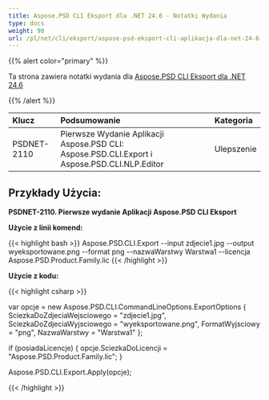 ```yaml
---
title: Aspose.PSD CLI Eksport dla .NET 24.6 - Notatki Wydania
type: docs
weight: 90
url: /pl/net/cli/eksport/aspose-psd-eksport-cli-aplikacja-dla-net-24-6-notatki-wydania/
---
```


{{% alert color="primary" %}}

Ta strona zawiera notatki wydania dla [Aspose.PSD CLI Eksport dla .NET 24.6](https://www.nuget.org/packages/Aspose.PSD.CLI.Export/)

{{% /alert %}}

| **Klucz**   | **Podsumowanie**                                                                               | **Kategoria** |
|:------------|:-----------------------------------------------------------------------------------------------|:-------------|
| PSDNET-2110 | Pierwsze Wydanie Aplikacji Aspose.PSD CLI: Aspose.PSD.CLI.Export i Aspose.PSD.CLI.NLP.Editor |  Ulepszenie    |


## **Przykłady Użycia:**

**PSDNET-2110. Pierwsze wydanie Aplikacji Aspose.PSD CLI Eksport**

**Użycie z linii komend:**

{{< highlight bash >}}
Aspose.PSD.CLI.Export --input zdjecie1.jpg --output wyeksportowane.png --format png --nazwaWarstwy Warstwa1 --licencja Aspose.PSD.Product.Family.lic
{{< /highlight >}}

**Użycie z kodu:**

{{< highlight csharp >}}

var opcje = new Aspose.PSD.CLI.CommandLineOptions.ExportOptions
{
    SciezkaDoZdjeciaWejsciowego = "zdjecie1.jpg",
    SciezkaDoZdjeciaWyjsciowego = "wyeksportowane.png",
    FormatWyjsciowy = "png",
    NazwaWarstwy = "Warstwa1"
};


if (posiadaLicencje)
{
    opcje.SciezkaDoLicencji = "Aspose.PSD.Product.Family.lic";
}

Aspose.PSD.CLI.Export.Apply(opcje);

{{< /highlight >}}

